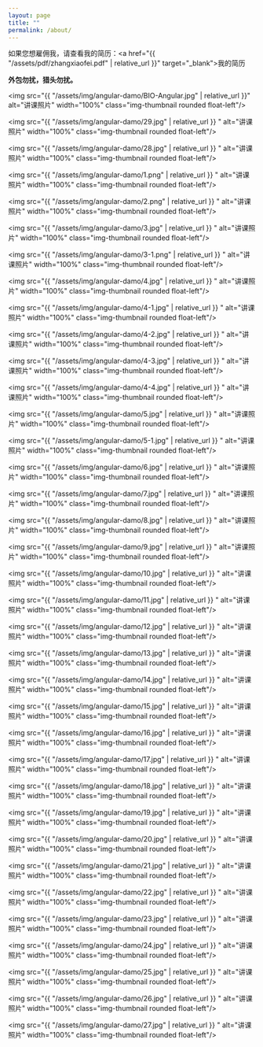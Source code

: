 ```yaml
---
layout: page
title: ""
permalink: /about/
---
```


如果您想雇佣我，请查看我的简历：<a href="{{ "/assets/pdf/zhangxiaofei.pdf" | relative_url }}" target="_blank">我的简历</a>

**外包勿扰，猎头勿扰。**

<img src="{{ "/assets/img/angular-damo/BIO-Angular.jpg" | relative_url }}" alt="讲课照片" width="100%" class="img-thumbnail rounded float-left"/>

<img src="{{ "/assets/img/angular-damo/29.jpg" | relative_url }} " alt="讲课照片" width="100%" class="img-thumbnail rounded float-left"/>

<img src="{{ "/assets/img/angular-damo/28.jpg" | relative_url }} " alt="讲课照片" width="100%" class="img-thumbnail rounded float-left"/>

<img src="{{ "/assets/img/angular-damo/1.png" | relative_url }} " alt="讲课照片" width="100%" class="img-thumbnail rounded float-left"/>

<img src="{{ "/assets/img/angular-damo/2.png" | relative_url }} " alt="讲课照片" width="100%" class="img-thumbnail rounded float-left"/>

<img src="{{ "/assets/img/angular-damo/3.jpg" | relative_url }} " alt="讲课照片" width="100%" class="img-thumbnail rounded float-left"/>

<img src="{{ "/assets/img/angular-damo/3-1.png" | relative_url }} " alt="讲课照片" width="100%" class="img-thumbnail rounded float-left"/>

<img src="{{ "/assets/img/angular-damo/4.jpg" | relative_url }} " alt="讲课照片" width="100%" class="img-thumbnail rounded float-left"/>

<img src="{{ "/assets/img/angular-damo/4-1.jpg" | relative_url }} " alt="讲课照片" width="100%" class="img-thumbnail rounded float-left"/>

<img src="{{ "/assets/img/angular-damo/4-2.jpg" | relative_url }} " alt="讲课照片" width="100%" class="img-thumbnail rounded float-left"/>

<img src="{{ "/assets/img/angular-damo/4-3.jpg" | relative_url }} " alt="讲课照片" width="100%" class="img-thumbnail rounded float-left"/>

<img src="{{ "/assets/img/angular-damo/4-4.jpg" | relative_url }} " alt="讲课照片" width="100%" class="img-thumbnail rounded float-left"/>

<img src="{{ "/assets/img/angular-damo/5.jpg" | relative_url }} " alt="讲课照片" width="100%" class="img-thumbnail rounded float-left"/>

<img src="{{ "/assets/img/angular-damo/5-1.jpg" | relative_url }} " alt="讲课照片" width="100%" class="img-thumbnail rounded float-left"/>

<img src="{{ "/assets/img/angular-damo/6.jpg" | relative_url }} " alt="讲课照片" width="100%" class="img-thumbnail rounded float-left"/>

<img src="{{ "/assets/img/angular-damo/7.jpg" | relative_url }} " alt="讲课照片" width="100%" class="img-thumbnail rounded float-left"/>

<img src="{{ "/assets/img/angular-damo/8.jpg" | relative_url }} " alt="讲课照片" width="100%" class="img-thumbnail rounded float-left"/>

<img src="{{ "/assets/img/angular-damo/9.jpg" | relative_url }} " alt="讲课照片" width="100%" class="img-thumbnail rounded float-left"/>

<img src="{{ "/assets/img/angular-damo/10.jpg" | relative_url }} " alt="讲课照片" width="100%" class="img-thumbnail rounded float-left"/>

<img src="{{ "/assets/img/angular-damo/11.jpg" | relative_url }} " alt="讲课照片" width="100%" class="img-thumbnail rounded float-left"/>

<img src="{{ "/assets/img/angular-damo/12.jpg" | relative_url }} " alt="讲课照片" width="100%" class="img-thumbnail rounded float-left"/>

<img src="{{ "/assets/img/angular-damo/13.jpg" | relative_url }} " alt="讲课照片" width="100%" class="img-thumbnail rounded float-left"/>

<img src="{{ "/assets/img/angular-damo/14.jpg" | relative_url }} " alt="讲课照片" width="100%" class="img-thumbnail rounded float-left"/>

<img src="{{ "/assets/img/angular-damo/15.jpg" | relative_url }} " alt="讲课照片" width="100%" class="img-thumbnail rounded float-left"/>

<img src="{{ "/assets/img/angular-damo/16.jpg" | relative_url }} " alt="讲课照片" width="100%" class="img-thumbnail rounded float-left"/>

<img src="{{ "/assets/img/angular-damo/17.jpg" | relative_url }} " alt="讲课照片" width="100%" class="img-thumbnail rounded float-left"/>

<img src="{{ "/assets/img/angular-damo/18.jpg" | relative_url }} " alt="讲课照片" width="100%" class="img-thumbnail rounded float-left"/>

<img src="{{ "/assets/img/angular-damo/19.jpg" | relative_url }} " alt="讲课照片" width="100%" class="img-thumbnail rounded float-left"/>

<img src="{{ "/assets/img/angular-damo/20.jpg" | relative_url }} " alt="讲课照片" width="100%" class="img-thumbnail rounded float-left"/>

<img src="{{ "/assets/img/angular-damo/21.jpg" | relative_url }} " alt="讲课照片" width="100%" class="img-thumbnail rounded float-left"/>

<img src="{{ "/assets/img/angular-damo/22.jpg" | relative_url }} " alt="讲课照片" width="100%" class="img-thumbnail rounded float-left"/>

<img src="{{ "/assets/img/angular-damo/23.jpg" | relative_url }} " alt="讲课照片" width="100%" class="img-thumbnail rounded float-left"/>

<img src="{{ "/assets/img/angular-damo/24.jpg" | relative_url }} " alt="讲课照片" width="100%" class="img-thumbnail rounded float-left"/>

<img src="{{ "/assets/img/angular-damo/25.jpg" | relative_url }} " alt="讲课照片" width="100%" class="img-thumbnail rounded float-left"/>

<img src="{{ "/assets/img/angular-damo/26.jpg" | relative_url }} " alt="讲课照片" width="100%" class="img-thumbnail rounded float-left"/>

<img src="{{ "/assets/img/angular-damo/27.jpg" | relative_url }} " alt="讲课照片" width="100%" class="img-thumbnail rounded float-left"/>
